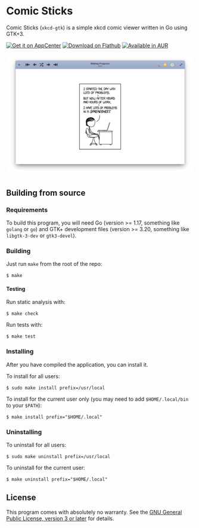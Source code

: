# Comic Sticks

Comic Sticks (`xkcd-gtk`) is a simple xkcd comic viewer written in Go using
GTK+3.

<a href="https://appcenter.elementary.io/com.github.rkoesters.xkcd-gtk"><img height="51" alt="Get it on AppCenter" src="https://appcenter.elementary.io/badge.svg"/></a>
<a href="https://flathub.org/apps/details/com.github.rkoesters.xkcd-gtk"><img height="51" alt="Download on Flathub" src="https://flathub.org/assets/badges/flathub-badge-en.svg"/></a>
<a href="https://aur.archlinux.org/packages/xkcd-gtk/"><img height="51" alt="Available in AUR" src="https://img.shields.io/aur/version/xkcd-gtk?color=%231793D1&logo=archlinux"/></a>

![screenshot](screenshots/screenshot-1@2x.png)

## Building from source

### Requirements

To build this program, you will need Go (version >= 1.17, something like
`golang` or `go`) and GTK+ development files (version >= 3.20, something like
`libgtk-3-dev` or `gtk3-devel`).

### Building

Just run `make` from the root of the repo:

```shell
$ make
```

#### Testing

Run static analysis with:

```shell
$ make check
```

Run tests with:

```shell
$ make test
```

### Installing

After you have compiled the application, you can install it.

To install for all users:

```shell
$ sudo make install prefix=/usr/local
```

To install for the current user only (you may need to add `$HOME/.local/bin` to
your `$PATH`):

```shell
$ make install prefix="$HOME/.local"
```

### Uninstalling

To uninstall for all users:

```shell
$ sudo make uninstall prefix=/usr/local
```

To uninstall for the current user:

```shell
$ make uninstall prefix="$HOME/.local"
```

## License

This program comes with absolutely no warranty. See the [GNU General Public
License, version 3 or later](LICENSE) for details.
